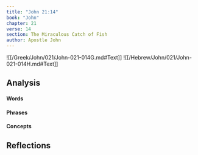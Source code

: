 ```yaml
---
title: "John 21:14"
book: "John"
chapter: 21
verse: 14
section: The Miraculous Catch of Fish
author: Apostle John
---
```

![[/Greek/John/021/John-021-014G.md#Text]]
![[/Hebrew/John/021/John-021-014H.md#Text]]

## Analysis

#### Words

#### Phrases

#### Concepts

## Reflections
